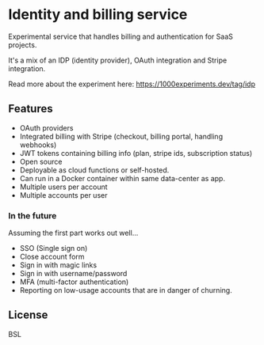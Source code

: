 # Identity and billing service

Experimental service that handles billing and authentication for SaaS projects.

It's a mix of an IDP (identity provider), OAuth integration and Stripe integration.

Read more about the experiment here:
https://1000experiments.dev/tag/idp

## Features

- OAuth providers
- Integrated billing with Stripe (checkout, billing portal, handling webhooks)
- JWT tokens containing billing info (plan, stripe ids, subscription status)
- Open source
- Deployable as cloud functions or self-hosted.
- Can run in a Docker container within same data-center as app.
- Multiple users per account
- Multiple accounts per user

### In the future

Assuming the first part works out well...

- SSO (Single sign on)
- Close account form
- Sign in with magic links
- Sign in with username/password
- MFA (multi-factor authentication)
- Reporting on low-usage accounts that are in danger of churning.

## License

BSL
